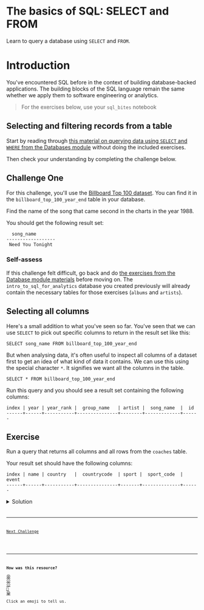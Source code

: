 # The basics of SQL: SELECT and FROM

Learn to query a database using `SELECT` and `FROM`.

# Introduction

You've encountered SQL before in the context of building database-backed
applications. The building blocks of the SQL language remain the same whether we
apply them to software engineering or analytics.

> For the exercises below, use your `sql_bites` notebook

## Selecting and filtering records from a table

Start by reading through [this material on querying data using `SELECT` and `WHERE` from the Databases module](https://github.com/makersacademy/databases/blob/main/sql_bites/03_querying_data.md) without doing the included exercises. 

Then check your understanding by completing the challenge below.

## Challenge One

For this challenge, you'll use the [Billboard Top 100
dataset](seeds/README.md#billboard-top-100). You can find it in the
`billboard_top_100_year_end` table in your database.

Find the name of the song that came second in the charts in the year 1988.

You should get the following result set:

```
  song_name
------------------
 Need You Tonight
```

### Self-assess

If this challenge felt difficult, go back and do [the exercises from the Database module materials](#selecting-and-filtering-records-from-a-table) before moving on. The `intro_to_sql_for_analytics` database you created previously will already contain the necessary tables for those exercises (`albums` and `artists`).

## Selecting all columns

Here's a small addition to what you've seen so far. You've seen that we can use
`SELECT` to pick out specific columns to return in the result set like this:

```
SELECT song_name FROM billboard_top_100_year_end
```

But when analysing data, it's often useful to inspect all columns of a dataset
first to get an idea of what kind of data it contains. We can use this using the
special character `*`. It signifies we want all the columns in the table.

```
SELECT * FROM billboard_top_100_year_end
```

Run this query and you should see a result set containing the following columns:

```
index | year | year_rank |  group_name   | artist |  song_name  |  id 
------+------+-----------+---------------+--------+-------------+------
```

## Exercise

Run a query that returns all columns and all rows from the `coaches` table.

Your result set should have the following columns:

```
index | name | country   |  countrycode  | sport |  sport_code  |  event
------+------+-----------+---------------+-------+--------------+------
```

<details>
  <summary>Solution</summary>
  <code>
  SELECT * FROM coaches
  <code>
</details>

___


[Next Challenge](04_limit_query_result_sets.md)

<!-- BEGIN GENERATED SECTION DO NOT EDIT -->

---

**How was this resource?**  
[😫](https://airtable.com/shrUJ3t7KLMqVRFKR?prefill_Repository=makersacademy%2Fsql-for-data-processing-and-analysis&prefill_File=sql_bites%2F03_revisit_the_basics_of_sql.md&prefill_Sentiment=😫) [😕](https://airtable.com/shrUJ3t7KLMqVRFKR?prefill_Repository=makersacademy%2Fsql-for-data-processing-and-analysis&prefill_File=sql_bites%2F03_revisit_the_basics_of_sql.md&prefill_Sentiment=😕) [😐](https://airtable.com/shrUJ3t7KLMqVRFKR?prefill_Repository=makersacademy%2Fsql-for-data-processing-and-analysis&prefill_File=sql_bites%2F03_revisit_the_basics_of_sql.md&prefill_Sentiment=😐) [🙂](https://airtable.com/shrUJ3t7KLMqVRFKR?prefill_Repository=makersacademy%2Fsql-for-data-processing-and-analysis&prefill_File=sql_bites%2F03_revisit_the_basics_of_sql.md&prefill_Sentiment=🙂) [😀](https://airtable.com/shrUJ3t7KLMqVRFKR?prefill_Repository=makersacademy%2Fsql-for-data-processing-and-analysis&prefill_File=sql_bites%2F03_revisit_the_basics_of_sql.md&prefill_Sentiment=😀)  
Click an emoji to tell us.

<!-- END GENERATED SECTION DO NOT EDIT -->
